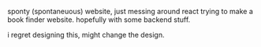 sponty (spontaneuous) website, just messing around react trying to make a book finder website. hopefully with some backend stuff. 

i regret designing this, might change the design.